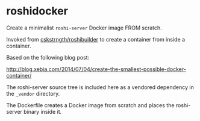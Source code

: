 roshidocker
===========

Create a minimalist ```roshi-server``` Docker image FROM scratch.

Invoked from [cskstrngth/roshibuilder](https://github.com/cskstrngth/roshibuilder) to create a container from inside a container.

Based on the following blog post:

http://blog.xebia.com/2014/07/04/create-the-smallest-possible-docker-container/

The roshi-server source tree is included here as a vendored dependency in the ```_vendor``` directory.

The Dockerfile creates a Docker image from scratch and places the roshi-server binary inside it.
